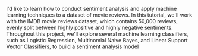I'd like to learn how to conduct sentiment analysis and apply machine learning techniques to a dataset of movie reviews. In this tutorial, we'll work with the IMDB movie reviews dataset, which contains 50,000 reviews, evenly split between highly positive and highly negative sentiments. Throughout this project, we'll explore several machine learning classifiers, such as Logistic Regression, Multinomial Naive Bayes, and Linear Support Vector Classifiers, to build a sentiment analysis model
